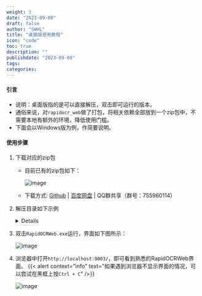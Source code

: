 ```yaml
---
weight: 3
date: "2023-09-08"
draft: false
author: "SWHL"
title: "桌面版使用教程"
icon: "code"
toc: true
description: ""
publishdate: "2023-09-08"
tags:
categories:
---
```


#### 引言
- 说明：桌面版指的是可以直接解压，双击即可运行的版本。
- 通俗来说，对`rapidocr_web`做了打包，将相关依赖全部放到一个zip包中，不需要本地有额外的环境，降低使用门槛。
- 下面会以Windows版为例，作简要说明。

#### 使用步骤
1. 下载对应的zip包
    - 目前已有的zip包如下：

         ![image](https://github.com/RapidAI/RapidOCR/assets/28639377/e60a6411-7d3d-4063-9e0a-6d85df78de7a)
    - 下载方式: [Github](https://github.com/RapidAI/RapidOCR/releases/tag/v0.1.5) | [百度网盘](https://pan.baidu.com/s/1Kfk-56I4GoKw8xMZlqUUEw?pwd=rfen) | QQ群共享（群号：755960114）
2. 解压目录如下示例

    <details>

    ```text {linenos=table}
    .
    ├── api-ms-win-core-console-l1-1-0.dll
    ├── api-ms-win-core-datetime-l1-1-0.dll
    ├── api-ms-win-core-debug-l1-1-0.dll
    ├── api-ms-win-core-errorhandling-l1-1-0.dll
    ├── api-ms-win-core-file-l1-1-0.dll
    ├── api-ms-win-core-file-l1-2-0.dll
    ├── api-ms-win-core-file-l2-1-0.dll
    ├── api-ms-win-core-handle-l1-1-0.dll
    ├── api-ms-win-core-heap-l1-1-0.dll
    ├── api-ms-win-core-interlocked-l1-1-0.dll
    ├── api-ms-win-core-libraryloader-l1-1-0.dll
    ├── api-ms-win-core-localization-l1-2-0.dll
    ├── api-ms-win-core-memory-l1-1-0.dll
    ├── api-ms-win-core-namedpipe-l1-1-0.dll
    ├── api-ms-win-core-processenvironment-l1-1-0.dll
    ├── api-ms-win-core-processthreads-l1-1-0.dll
    ├── api-ms-win-core-processthreads-l1-1-1.dll
    ├── api-ms-win-core-profile-l1-1-0.dll
    ├── api-ms-win-core-rtlsupport-l1-1-0.dll
    ├── api-ms-win-core-string-l1-1-0.dll
    ├── api-ms-win-core-synch-l1-1-0.dll
    ├── api-ms-win-core-synch-l1-2-0.dll
    ├── api-ms-win-core-sysinfo-l1-1-0.dll
    ├── api-ms-win-core-timezone-l1-1-0.dll
    ├── api-ms-win-core-util-l1-1-0.dll
    ├── api-ms-win-crt-conio-l1-1-0.dll
    ├── api-ms-win-crt-convert-l1-1-0.dll
    ├── api-ms-win-crt-environment-l1-1-0.dll
    ├── api-ms-win-crt-filesystem-l1-1-0.dll
    ├── api-ms-win-crt-heap-l1-1-0.dll
    ├── api-ms-win-crt-locale-l1-1-0.dll
    ├── api-ms-win-crt-math-l1-1-0.dll
    ├── api-ms-win-crt-process-l1-1-0.dll
    ├── api-ms-win-crt-runtime-l1-1-0.dll
    ├── api-ms-win-crt-stdio-l1-1-0.dll
    ├── api-ms-win-crt-string-l1-1-0.dll
    ├── api-ms-win-crt-time-l1-1-0.dll
    ├── api-ms-win-crt-utility-l1-1-0.dll
    ├── _asyncio.pyd
    ├── base_library.zip
    ├── _bz2.pyd
    ├── _ctypes.pyd
    ├── cv2
    ├── _decimal.pyd
    ├── _hashlib.pyd
    ├── importlib_metadata-6.6.0.dist-info
    ├── libcrypto-1_1.dll
    ├── libopenblas.XWYDX2IKJW2NMTWSFYNGFUWKQU3LYTCZ.gfortran-win_amd64.dll
    ├── libssl-1_1.dll
    ├── _lzma.pyd
    ├── markupsafe
    ├── MSVCP140.dll
    ├── _multiprocessing.pyd
    ├── numpy
    ├── onnxruntime
    ├── _overlapped.pyd
    ├── PIL
    ├── pyclipper
    ├── pyexpat.pyd
    ├── python37.dll
    ├── python3.dll
    ├── _queue.pyd
    ├── rapidocr_onnxruntime
    ├── RapidOCRWeb.exe
    ├── select.pyd
    ├── shapely
    ├── Shapely.libs
    ├── _socket.pyd
    ├── _ssl.pyd
    ├── static
    ├── templates
    ├── ucrtbase.dll
    ├── unicodedata.pyd
    ├── VCRUNTIME140_1.dll
    ├── VCRUNTIME140.dll
    └── yaml
    ```
    </details>

3. 双击`RapidOCRWeb.exe`运行，界面如下图所示：

   ![image](https://github.com/RapidAI/RapidOCR/assets/28639377/5ff1d582-bde8-407f-83be-f3a3ec9c9b87)

4. 浏览器中打开`http://localhost:9003/`，即可看到熟悉的RapidOCRWeb界面。
    {{< alert context="info" text="如果遇到浏览器不显示界面的情况，可以尝试在黑框上按`Ctrl + C`" />}}

    ![image](https://github.com/RapidAI/RapidOCR/assets/28639377/c113c1c6-376a-48b2-9e52-201e499b1a4f)
